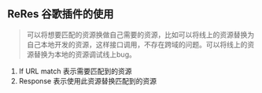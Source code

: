 ## ReRes 谷歌插件的使用
> 可以将想要匹配的资源换做自己需要的资源，比如可以将线上的资源替换为自己本地开发的资源，这样接口调用，不存在跨域的问题。可以将线上的资源替换为本地的资源调试线上bug。

1. If URL match 表示需要匹配到的资源
2. Response 表示使用此资源替换匹配到的资源